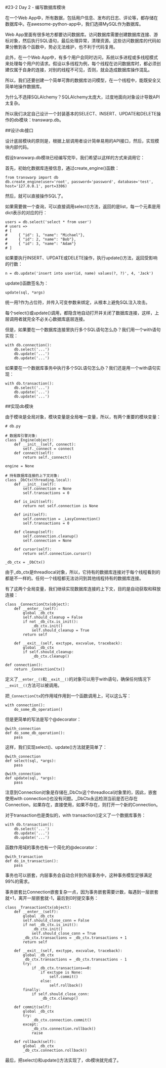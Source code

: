 #23-2 Day 2 - 编写数据库模块


在一个Web App中，所有数据，包括用户信息、发布的日志、评论等，都存储在数据库中。在awesome-python-app中，我们选择MySQL作为数据库。

Web App里面有很多地方都要访问数据库。访问数据库需要创建数据库连接、游标对象，然后执行SQL语句，最后处理异常，清理资源。这些访问数据库的代码如果分散到各个函数中，势必无法维护，也不利于代码复用。

此外，在一个Web App中，有多个用户会同时访问，系统以多进程或多线程模式来处理每个用户的请求。假设以多线程为例，每个线程在访问数据库时，都必须创建仅属于自身的连接，对别的线程不可见，否则，就会造成数据库操作混乱。

所以，我们还要创建一个简单可靠的数据库访问模型，在一个线程中，能既安全又简单地操作数据库。

为什么不选择SQLAlchemy？SQLAlchemy太庞大，过度地面向对象设计导致API太复杂。

所以我们决定自己设计一个封装基本的SELECT、INSERT、UPDATE和DELETE操作的db模块：transwarp.db。

##设计db接口

设计底层模块的原则是，根据上层调用者设计简单易用的API接口，然后，实现模块内部代码。

假设transwarp.db模块已经编写完毕，我们希望以这样的方式来调用它：

首先，初始化数据库连接信息，通过create_engine()函数：

	from transwarp import db
	db.create_engine(user='root', password='password', database='test', host='127.0.0.1', port=3306)
然后，就可以直接操作SQL了。

如果需要做一个查询，可以直接调用select()方法，返回的是list，每一个元素是用dict表示的对应的行：

	users = db.select('select * from user')
	# users =>
	# [
	#     { "id": 1, "name": "Michael"},
	#     { "id": 2, "name": "Bob"},
	#     { "id": 3, "name": "Adam"}
	# ]
如果要执行INSERT、UPDATE或DELETE操作，执行update()方法，返回受影响的行数：

	n = db.update('insert into user(id, name) values(?, ?)', 4, 'Jack')
update()函数签名为：

	update(sql, *args)
统一用?作为占位符，并传入可变参数来绑定，从根本上避免SQL注入攻击。

每个select()或update()调用，都隐含地自动打开并关闭了数据库连接，这样，上层调用者就完全不必关心数据库底层连接。

但是，如果要在一个数据库连接里执行多个SQL语句怎么办？我们用一个with语句实现：

	with db.connection():
	    db.select('...')
	    db.update('...')
	    db.update('...')
如果要在一个数据库事务中执行多个SQL语句怎么办？我们还是用一个with语句实现：

	with db.transaction():
	    db.select('...')
	    db.update('...')
	    db.update('...')
##实现db模块

由于模块是全局对象，模块变量是全局唯一变量，所以，有两个重要的模块变量：

	# db.py
	
	# 数据库引擎对象:
	class _Engine(object):
	    def __init__(self, connect):
	        self._connect = connect
	    def connect(self):
	        return self._connect()
	
	engine = None
	
	# 持有数据库连接的上下文对象:
	class _DbCtx(threading.local):
	    def __init__(self):
	        self.connection = None
	        self.transactions = 0
	
	    def is_init(self):
	        return not self.connection is None
	
	    def init(self):
	        self.connection = _LasyConnection()
	        self.transactions = 0
	
	    def cleanup(self):
	        self.connection.cleanup()
	        self.connection = None
	
	    def cursor(self):
	        return self.connection.cursor()
	
	_db_ctx = _DbCtx()
由于_db_ctx是threadlocal对象，所以，它持有的数据库连接对于每个线程看到的都是不一样的。任何一个线程都无法访问到其他线程持有的数据库连接。

有了这两个全局变量，我们继续实现数据库连接的上下文，目的是自动获取和释放连接：

	class _ConnectionCtx(object):
	    def __enter__(self):
	        global _db_ctx
	        self.should_cleanup = False
	        if not _db_ctx.is_init():
	            _db_ctx.init()
	            self.should_cleanup = True
	        return self
	
	    def __exit__(self, exctype, excvalue, traceback):
	        global _db_ctx
	        if self.should_cleanup:
	            _db_ctx.cleanup()
	
	def connection():
	    return _ConnectionCtx()
定义了`__enter__()`和`__exit__()`的对象可以用于with语句，确保任何情况下`__exit__()`方法可以被调用。

把`_ConnectionCtx`的作用域作用到一个函数调用上，可以这么写：

	with connection():
	    do_some_db_operation()
但是更简单的写法是写个@decorator：

	@with_connection
	def do_some_db_operation():
	    pass
这样，我们实现select()、update()方法就更简单了：

	@with_connection
	def select(sql, *args):
	    pass
	
	@with_connection
	def update(sql, *args):
	    pass
注意到Connection对象是存储在_DbCtx这个threadlocal对象里的，因此，嵌套使用with connection()也没有问题。_DbCtx永远检测当前是否已存在Connection，如果存在，直接使用，如果不存在，则打开一个新的Connection。

对于transaction也是类似的，with transaction()定义了一个数据库事务：

	with db.transaction():
	    db.select('...')
	    db.update('...')
	    db.update('...')
函数作用域的事务也有一个简化的@decorator：

	@with_transaction
	def do_in_transaction():
	    pass
事务也可以嵌套，内层事务会自动合并到外层事务中，这种事务模型足够满足99%的需求。

事务嵌套比Connection嵌套复杂一点，因为事务嵌套需要计数，每遇到一层嵌套就+1，离开一层嵌套就-1，最后到0时提交事务：

	class _TransactionCtx(object):
	    def __enter__(self):
	        global _db_ctx
	        self.should_close_conn = False
	        if not _db_ctx.is_init():
	            _db_ctx.init()
	            self.should_close_conn = True
	        _db_ctx.transactions = _db_ctx.transactions + 1
	        return self
	
	    def __exit__(self, exctype, excvalue, traceback):
	        global _db_ctx
	        _db_ctx.transactions = _db_ctx.transactions - 1
	        try:
	            if _db_ctx.transactions==0:
	                if exctype is None:
	                    self.commit()
	                else:
	                    self.rollback()
	        finally:
	            if self.should_close_conn:
	                _db_ctx.cleanup()
	
	    def commit(self):
	        global _db_ctx
	        try:
	            _db_ctx.connection.commit()
	        except:
	            _db_ctx.connection.rollback()
	            raise
	
	    def rollback(self):
	        global _db_ctx
	        _db_ctx.connection.rollback()
最后，把select()和update()方法实现了，db模块就完成了。